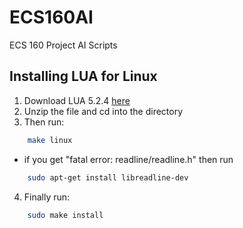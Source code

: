 # ECS160AI
ECS 160 Project AI Scripts

## Installing LUA for Linux
1. Download LUA 5.2.4 [here](https://www/lua.org/ftp/lua-5.2.4.tar.gz)
2. Unzip the file and cd into the directory
3. Then run: 
```bash
	make linux
``` 
* if you get "fatal error: readline/readline.h" then run
```bash
	sudo apt-get install libreadline-dev
```
4. Finally run:
```bash
	sudo make install
```
